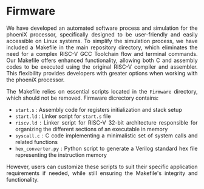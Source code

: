 Firmware
============

<div align="justify">

We have developed an automated software process and simulation for the phoeniX processor, specifically designed to be user-friendly and easily accessible on Linux systems. To simplify the simulation process, we have included a Makefile in the main repository directory, which eliminates the need for a complex RISC-V GCC Toolchain flow and terminal commands. 
Our Makefile offers enhanced functionality, allowing both C and assembly codes to be executed using the original RISC-V compiler and assembler. This flexibility provides developers with greater options when working with the phoeniX processor.

The Makefile relies on essential scripts located in the `Firmware` directory, which should not be removed. Firmware dicrectory contains:
- `start.s` : Assembly code for registers initialization and stack setup
- `start.ld` : Linker script for `start.s` file
- `riscv.ld` : Linker script for RISC-V 32-bit architecture responsible for organizing the different sections of an executable in memory
- `syscall.c` : C code implementing a minimalistic set of system calls and related functions
- `hex_converter.py` : Python script to generate a Verilog standard hex file representing the instruction memory

However, users can customize these scripts to suit their specific application requirements if needed, while still ensuring the Makefile's integrity and functionality.
</div>